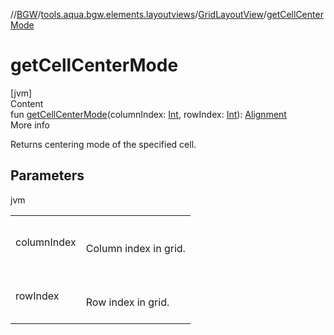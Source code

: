 //[BGW](../../../index.md)/[tools.aqua.bgw.elements.layoutviews](../index.md)/[GridLayoutView](index.md)/[getCellCenterMode](get-cell-center-mode.md)



# getCellCenterMode  
[jvm]  
Content  
fun [getCellCenterMode](get-cell-center-mode.md)(columnIndex: [Int](https://kotlinlang.org/api/latest/jvm/stdlib/kotlin/-int/index.html), rowIndex: [Int](https://kotlinlang.org/api/latest/jvm/stdlib/kotlin/-int/index.html)): [Alignment](../../tools.aqua.bgw.core/-alignment/index.md)  
More info  


Returns centering mode of the specified cell.



## Parameters  
  
jvm  
  
| | |
|---|---|
| <a name="tools.aqua.bgw.elements.layoutviews/GridLayoutView/getCellCenterMode/#kotlin.Int#kotlin.Int/PointingToDeclaration/"></a>columnIndex| <a name="tools.aqua.bgw.elements.layoutviews/GridLayoutView/getCellCenterMode/#kotlin.Int#kotlin.Int/PointingToDeclaration/"></a><br><br>Column index in grid.<br><br>|
| <a name="tools.aqua.bgw.elements.layoutviews/GridLayoutView/getCellCenterMode/#kotlin.Int#kotlin.Int/PointingToDeclaration/"></a>rowIndex| <a name="tools.aqua.bgw.elements.layoutviews/GridLayoutView/getCellCenterMode/#kotlin.Int#kotlin.Int/PointingToDeclaration/"></a><br><br>Row index in grid.<br><br>|
  
  



